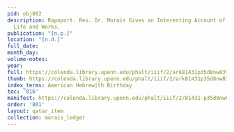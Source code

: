 ```yaml
---
pid: obj802
description: Rapoport. Rev. Dr. Morais Gives an Interesting Account of the Scholar?s
  Life and Works.
publication: "[n.p.]"
location: "[n.d.]"
full_date:
month_day:
volume-notes:
year:
full: https://colenda.library.upenn.edu/phalt/iiif/2/ark81431p35d8nw83%2FSHA256E-s7424670--2ba521a3941c993f5e699b02d8fbf022b048c716007d634a478290c470c770ef.jpeg/full/3500,/0/default.jpg
thumb: https://colenda.library.upenn.edu/phalt/iiif/2/ark81431p35d8nw83%2FSHA256E-s7424670--2ba521a3941c993f5e699b02d8fbf022b048c716007d634a478290c470c770ef.jpeg/full/!200,200/0/default.jpg
index_terms: American Hebrew|th Birthday
toc: '816'
manifest: https://colenda.library.upenn.edu/phalt/iiif/2/81431-p35d8nw83/manifest
order: '801'
layout: qatar_item
collection: morais_ledger
---
```


